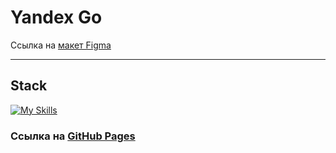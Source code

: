 # Yandex Go

Ссылка на [макет Figma](https://www.figma.com/file/W9gacDyHMIG55KuDwAN2Tl/go-scooter-pass?type=design&node-id=0-1&mode=design&t=8uWi4fLfKMyYGT0I-0)

---

## Stack

[![My Skills](https://skillicons.dev/icons?i=html,sass,js,gulp)](https://skillicons.dev)

### Ссылка на [GitHub Pages](https://artyomxxx.github.io/YandexGo/)